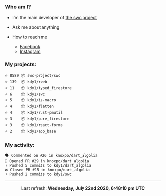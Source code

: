 ### Who am I?

- I’m the main developer of [the swc project](https://github.com/swc-project/swc)

- Ask me about anything

- How to reach me
  - [Facebook](https://www.facebook.com/profile.php?id=100024888122318)
  - [Instagram](https://www.instagram.com/kdy1123/)

### My projects:

```
⭐️ 8589 📦 swc-project/swc
⭐️ 139  📦 kdy1/rweb
⭐️ 11   📦 kdy1/typed_firestore
⭐️ 6    📦 kdy1/swc
⭐️ 5    📦 kdy1/is-macro
⭐️ 4    📦 kdy1/flatten
⭐️ 4    📦 kdy1/rust-pmutil
⭐️ 3    📦 kdy1/pure_firestore
⭐️ 3    📦 kdy1/react-forms
⭐️ 2    📦 kdy1/app_base
```

### My activity:

```
🗣 Commented on #26 in knoxpo/dart_algolia
💪 Opened PR #29 in knoxpo/dart_algolia
⬆️ Pushed 5 commits to kdy1/dart_algolia
❌ Closed PR #15 in knoxpo/dart_algolia
⬆️ Pushed 2 commits to kdy1/swc
```

------------
<p align="center">Last refresh: <b>Wednesday, July 22nd 2020, 6:48:10 pm UTC</b></p>